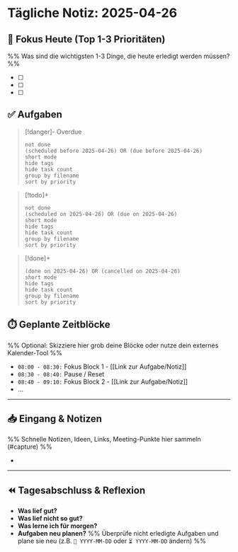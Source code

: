 # Tägliche Notiz: 2025-04-26

## 🎯 Fokus Heute (Top 1-3 Prioritäten)

%% Was sind die wichtigsten 1-3 Dinge, die heute erledigt werden müssen? %%

- [ ]
- [ ]
- [ ]

## ✅ Aufgaben

> [!danger]- Overdue
>```tasks
>not done
>(scheduled before 2025-04-26) OR (due before 2025-04-26)
>short mode
>hide tags
>hide task count
>group by filename
>sort by priority
>```

> [!todo]+
>```tasks
>not done
>(scheduled on 2025-04-26) OR (due on 2025-04-26)
>short mode
>hide tags
>hide task count
>group by filename
>sort by priority
>```

> [!done]+
>```tasks
>(done on 2025-04-26) OR (cancelled on 2025-04-26)
>short mode
>hide tags
>hide task count
>group by filename
>sort by priority

## ⏱️ Geplante Zeitblöcke

%% Optional: Skizziere hier grob deine Blöcke oder nutze dein externes Kalender-Tool %%

- `08:00 - 08:30:` Fokus Block 1 - [[Link zur Aufgabe/Notiz]]
- `08:30 - 08:40:` Pause / Reset
- `08:40 - 09:10:` Fokus Block 2 - [[Link zur Aufgabe/Notiz]]
- …

---

## 📥 Eingang & Notizen

%% Schnelle Notizen, Ideen, Links, Meeting-Punkte hier sammeln (#capture) %%

*

---

## ⏪ Tagesabschluss & Reflexion

- **Was lief gut?**
- **Was lief nicht so gut?**
- **Was lerne ich für morgen?**
- **Aufgaben neu planen?** %% Überprüfe nicht erledigte Aufgaben und plane sie neu (z.B. `📅 YYYY-MM-DD` oder `⏳ YYYY-MM-DD` ändern) %%
